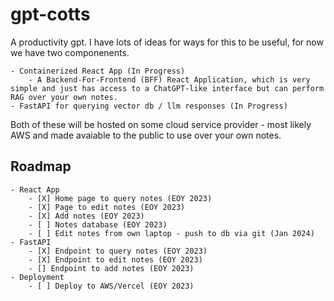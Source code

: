 # gpt-cotts

A productivity gpt. I have lots of ideas for ways for this to be useful, for now we have two componenents.

	- Containerized React App (In Progress)
        - A Backend-For-Frontend (BFF) React Application, which is very simple and just has access to a ChatGPT-like interface but can perform RAG over your own notes.
    - FastAPI for querying vector db / llm responses (In Progress)

Both of these will be hosted on some cloud service provider - most likely AWS and made avaiable to the public to use over your own notes.

## Roadmap

    - React App
        - [X] Home page to query notes (EOY 2023)
        - [X] Page to edit notes (EOY 2023)
        - [X] Add notes (EOY 2023)
        - [ ] Notes database (EOY 2023)
        - [ ] Edit notes from own laptop - push to db via git (Jan 2024)
    - FastAPI
        - [X] Endpoint to query notes (EOY 2023)
        - [X] Endpoint to edit notes (EOY 2023)
        - [] Endpoint to add notes (EOY 2023)
    - Deployment
        - [ ] Deploy to AWS/Vercel (EOY 2023)


